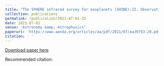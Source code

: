 ```yaml
---
title: "The SPHERE infrared survey for exoplanets (SHINE)-II. Observations, data reduction and analysis, detection performances, and initial results"
collection: publications
permalink: /publication/2021-07-01-35
date: 2021-07-01
venue: 'Astronomy &amp; Astrophysics'
paperurl: 'https://www.aanda.org/articles/aa/pdf/2021/07/aa39753-20.pdf'
citation: ' '
---
```


<a href='https://www.aanda.org/articles/aa/pdf/2021/07/aa39753-20.pdf'>Download paper here</a>

Recommended citation:  